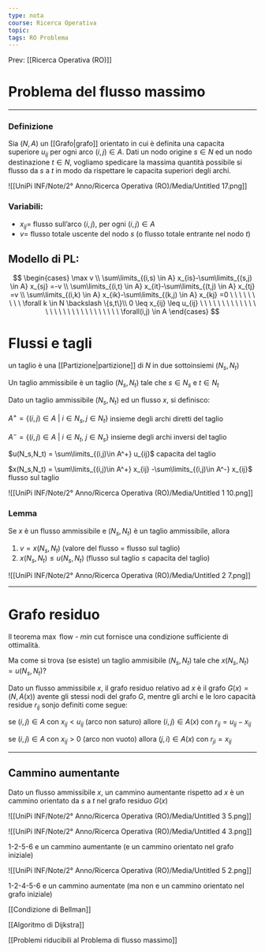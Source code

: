 ```yaml
---
type: nota
course: Ricerca Operativa
topic: 
tags: RO Problema 
---
```


Prev: [[Ricerca Operativa (RO)]]

# Problema del flusso massimo
---

### Definizione

Sia $(N,A)$ un [[Grafo|grafo]] orientato in cui è definita una capacita superiore $u_{ij}$ per ogni arco $(i,j) \in A$. Dati un nodo origine $s\in N$ ed un nodo destinazione $t \in N$, vogliamo spedicare la massima quantità possibile si flusso da $s$  a $t$ in modo da rispettare le capacita superiori degli archi.

![[UniPi INF/Note/2° Anno/Ricerca Operativa (RO)/Media/Untitled 17.png]]

### Variabili:

- $x_{ij} =$  flusso sull’arco $(i,j)$, per ogni $(i,j) \in A$
- $v =$ flusso totale uscente del nodo $s$ (o flusso totale entrante nel nodo $t$)

## Modello di PL:

$$
\begin{cases}
\max v \\
\sum\limits_{(i,s) \in A} x_{is}-\sum\limits_{(s,j) \in A} x_{sj} =-v \\
\sum\limits_{(i,t) \in A} x_{it}-\sum\limits_{(t,j) \in A} x_{tj} =v \\
\sum\limits_{(i,k) \in A} x_{ik}-\sum\limits_{(k,j) \in A} x_{kj} =0 \ \ \ \ \ \ \ \ \ \forall k \in N \backslash \{s,t\}\\
0 \leq x_{ij} \leq u_{ij} \ \ \ \ \ \ \ \ \ \ \ \ \ \ \ \ \ \ \ \ \ \ \ \ \ \ \ \ \ \ \forall(i,j) \in A
\end{cases}
$$

# Flussi e tagli

un taglio è una [[Partizione|partizione]] di $N$ in due sottoinsiemi $(N_s,N_t)$

Un taglio ammissibile è un taglio $(N_s,N_t)$ tale che $s \in N_s$ e $t \in N_t$

Dato un taglio ammissibile $(N_s,N_t)$ ed un flusso $x$, si definisco:

$A^+ = \{(i,j)\in A\ |\ i\in N_s, j\in N_t\}$ insieme degli archi diretti del taglio

$A^- = \{(i,j)\in A\ |\ i\in N_t, \ j\in N_s\}$ insieme degli archi inversi del taglio

$u(N_s,N_t) = \sum\limits_{(i,j)\in A^+} u_{ij}$                            capacita del taglio

$x(N_s,N_t) = \sum\limits_{(i,j)\in A^+} x_{ij} -\sum\limits_{(i,j)\in A^-} x_{ij}$    flusso sul taglio

![[UniPi INF/Note/2° Anno/Ricerca Operativa (RO)/Media/Untitled 1 10.png]]

### Lemma

Se $x$ è un flusso ammissibile e $(N_s,N_t)$ è un taglio ammissibile, allora

1. $v=x(N_s,N_t)$ (valore del flusso = flusso sul taglio)
2. $x(N_s,N_t) \leq u(N_s,N_t)$ (flusso sul taglio $\leq$ capacita del taglio)

![[UniPi INF/Note/2° Anno/Ricerca Operativa (RO)/Media/Untitled 2 7.png]]



---

# Grafo residuo

Il teorema $\max$ flow - $min$ cut fornisce una condizione sufficiente di ottimalità.

Ma come si trova (se esiste) un taglio ammisibile $(N_s,N_t)$ tale che $x(N_s,N_t)=u(N_s,N_t)$?

Dato un flusso ammissibile $x$, il grafo residuo relativo ad $x$ è il grafo $G(x)=(N,A(x))$ avente gli stessi nodi del grafo $G$, mentre gli archi e le loro capacità residue $r_{ij}$ sonjo definiti come segue:

se $(i,j) \in A$ con $x_{ij} < u_{ij}$ (arco non saturo) allore $(i,j) \in A(x)$ con $r_{ij} = u_{ij}-x_{ij}$

se $(i,j) \in A$ con $x_{ij} > 0$ (arco non vuoto) allora $(j,i) \in A(x)$ con $r_{ji} =x_{ij}$

---

## Cammino aumentante

Dato un flusso ammissibile $x$, un cammino aumentante rispetto ad $x$ è un cammino orientato da $s$ a $t$ nel grafo residuo $G(x)$



![[UniPi INF/Note/2° Anno/Ricerca Operativa (RO)/Media/Untitled 3 5.png]]

![[UniPi INF/Note/2° Anno/Ricerca Operativa (RO)/Media/Untitled 4 3.png]]

1-2-5-6 e un cammino aumentante (e un cammino orientato nel grafo iniziale)

![[UniPi INF/Note/2° Anno/Ricerca Operativa (RO)/Media/Untitled 5 2.png]]

1-2-4-5-6 e un cammino aumentate (ma non e un cammino orientato nel grafo
iniziale)

[[Condizione di Bellman]]

[[Algoritmo di Dijkstra]]

[[Problemi riducibili al Problema di flusso massimo]]
